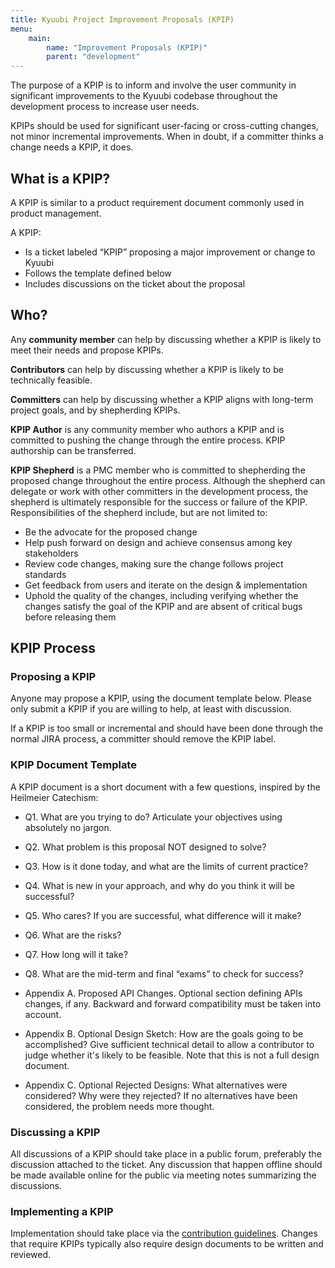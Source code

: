 ```yaml
---
title: Kyuubi Project Improvement Proposals (KPIP)
menu:
    main:
        name: "Improvement Proposals (KPIP)"
        parent: "development"
---
```

<!---
  Licensed under the Apache License, Version 2.0 (the "License");
  you may not use this file except in compliance with the License.
  You may obtain a copy of the License at

   http://www.apache.org/licenses/LICENSE-2.0

  Unless required by applicable law or agreed to in writing, software
  distributed under the License is distributed on an "AS IS" BASIS,
  WITHOUT WARRANTIES OR CONDITIONS OF ANY KIND, either express or implied.
  See the License for the specific language governing permissions and
  limitations under the License. See accompanying LICENSE file.
-->

The purpose of a KPIP is to inform and involve the user community in significant improvements to the Kyuubi codebase throughout the development process to increase user needs.

KPIPs should be used for significant user-facing or cross-cutting changes, not minor incremental improvements. When in doubt, if a committer thinks a change needs a KPIP, it does.

## What is a KPIP?

A KPIP is similar to a product requirement document commonly used in product management.

A KPIP:

- Is a ticket labeled “KPIP” proposing a major improvement or change to Kyuubi
- Follows the template defined below
- Includes discussions on the ticket about the proposal

## Who?

Any **community member** can help by discussing whether a KPIP is likely to meet their needs and propose KPIPs.

**Contributors** can help by discussing whether a KPIP is likely to be technically feasible.

**Committers** can help by discussing whether a KPIP aligns with long-term project goals, and by shepherding KPIPs.

**KPIP Author** is any community member who authors a KPIP and is committed to pushing the change through the entire process. KPIP authorship can be transferred.

**KPIP Shepherd** is a PMC member who is committed to shepherding the proposed change throughout the entire process. Although the shepherd can delegate or work with other committers in the development process, the shepherd is ultimately responsible for the success or failure of the KPIP. Responsibilities of the shepherd include, but are not limited to:

- Be the advocate for the proposed change
- Help push forward on design and achieve consensus among key stakeholders
- Review code changes, making sure the change follows project standards
- Get feedback from users and iterate on the design & implementation
- Uphold the quality of the changes, including verifying whether the changes satisfy the goal of the KPIP and are absent of critical bugs before releasing them

## KPIP Process
### Proposing a KPIP

Anyone may propose a KPIP, using the document template below. Please only submit a KPIP if you are willing to help, at least with discussion.

If a KPIP is too small or incremental and should have been done through the normal JIRA process, a committer should remove the KPIP label.

### KPIP Document Template

A KPIP document is a short document with a few questions, inspired by the Heilmeier Catechism:

- Q1. What are you trying to do? Articulate your objectives using absolutely no jargon.

- Q2. What problem is this proposal NOT designed to solve?

- Q3. How is it done today, and what are the limits of current practice?

- Q4. What is new in your approach, and why do you think it will be successful?

- Q5. Who cares? If you are successful, what difference will it make?

- Q6. What are the risks?

- Q7. How long will it take?

- Q8. What are the mid-term and final “exams” to check for success?

- Appendix A. Proposed API Changes. Optional section defining APIs changes, if any. Backward and forward compatibility must be taken into account.

- Appendix B. Optional Design Sketch: How are the goals going to be accomplished? Give sufficient technical detail to allow a contributor to judge whether it's likely to be feasible. Note that this is not a full design document.

- Appendix C. Optional Rejected Designs: What alternatives were considered? Why were they rejected? If no alternatives have been considered, the problem needs more thought.

### Discussing a KPIP

All discussions of a KPIP should take place in a public forum, preferably the discussion attached to the ticket. Any discussion that happen offline should be made available online for the public via meeting notes summarizing the discussions.

### Implementing a KPIP

Implementation should take place via the [contribution guidelines](issue_tracking.html). Changes that require KPIPs typically also require design documents to be written and reviewed.
